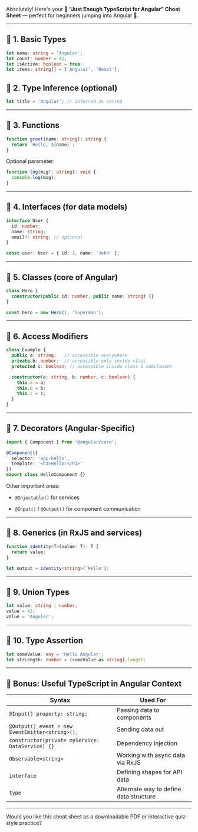 Absolutely! Here's your **🧠 "Just Enough TypeScript for Angular" Cheat Sheet** — perfect for beginners jumping into Angular 🚀.

---

## 📘 1. **Basic Types**

```ts
let name: string = 'Angular';
let count: number = 42;
let isActive: boolean = true;
let items: string[] = ['Angular', 'React'];
```

## 📘 2. **Type Inference (optional)**

```ts
let title = 'Angular'; // inferred as string
```

---

## 📘 3. **Functions**

```ts
function greet(name: string): string {
  return `Hello, ${name}`;
}
```

Optional parameter:

```ts
function log(msg?: string): void {
  console.log(msg);
}
```

---

## 📘 4. **Interfaces (for data models)**

```ts
interface User {
  id: number;
  name: string;
  email?: string; // optional
}

const user: User = { id: 1, name: 'John' };
```

---

## 📘 5. **Classes (core of Angular)**

```ts
class Hero {
  constructor(public id: number, public name: string) {}
}

const hero = new Hero(1, 'Superman');
```

---

## 📘 6. **Access Modifiers**

```ts
class Example {
  public a: string;   // accessible everywhere
  private b: number;  // accessible only inside class
  protected c: boolean; // accessible inside class & subclasses

  constructor(a: string, b: number, c: boolean) {
    this.a = a;
    this.b = b;
    this.c = c;
  }
}
```

---

## 📘 7. **Decorators (Angular-Specific)**

```ts
import { Component } from '@angular/core';

@Component({
  selector: 'app-hello',
  template: '<h1>Hello!</h1>'
})
export class HelloComponent {}
```

Other important ones:

- `@Injectable()` for services
    
- `@Input()` / `@Output()` for component communication
    

---

## 📘 8. **Generics (in RxJS and services)**

```ts
function identity<T>(value: T): T {
  return value;
}

let output = identity<string>('Hello');
```

---

## 📘 9. **Union Types**

```ts
let value: string | number;
value = 42;
value = 'Angular';
```

---

## 📘 10. **Type Assertion**

```ts
let someValue: any = 'Hello Angular';
let strLength: number = (someValue as string).length;
```

---

## 🧠 Bonus: Useful TypeScript in Angular Context

|Syntax|Used For|
|---|---|
|`@Input() property: string;`|Passing data to components|
|`@Output() event = new EventEmitter<string>();`|Sending data out|
|`constructor(private myService: DataService) {}`|Dependency Injection|
|`Observable<string>`|Working with async data via RxJS|
|`interface`|Defining shapes for API data|
|`type`|Alternate way to define data structure|

---

Would you like this cheat sheet as a downloadable PDF or interactive quiz-style practice?
